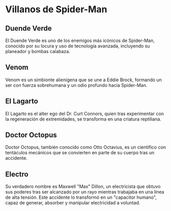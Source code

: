 # Villanos de Spider-Man

## Duende Verde
El Duende Verde es uno de los enemigos más icónicos de Spider-Man, conocido por su locura y uso de tecnología avanzada, incluyendo su planeador y bombas calabaza.

## Venom
Venom es un simbionte alienígena que se une a Eddie Brock, formando un ser con fuerza sobrehumana y un odio profundo hacia Spider-Man.

## El Lagarto
El Lagarto es el alter ego del Dr. Curt Connors, quien tras experimentar con la regeneración de extremidades, se transforma en una criatura reptiliana.

## Doctor Octopus
Doctor Octopus, también conocido como Otto Octavius, es un científico con tentáculos mecánicos que se convierten en parte de su cuerpo tras un accidente.

## Electro
Su verdadero nombre es Maxwell "Max" Dillon, un electricista que obtuvo sus poderes tras ser alcanzado por un rayo mientras trabajaba en una línea de alta tensión. Este accidente lo transformó en un "capacitor humano", capaz de generar, absorber y manipular electricidad a voluntad.
